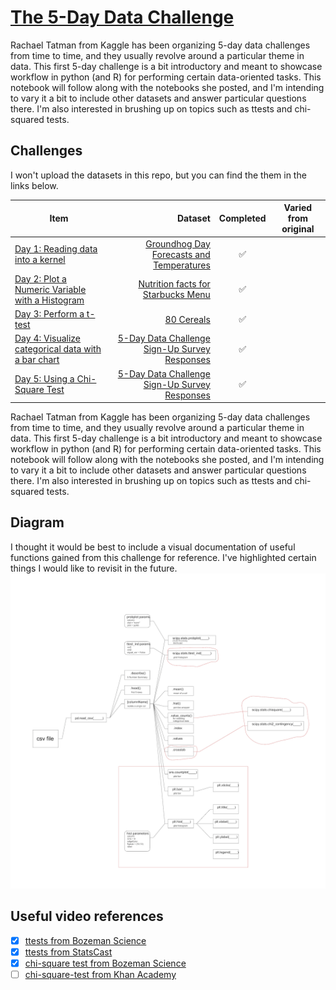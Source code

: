 # [The 5-Day Data Challenge](https://www.kaggle.com/rtatman/the-5-day-data-challenge)

Rachael Tatman from Kaggle has been organizing 5-day data challenges from time to time, and they usually revolve around a particular theme in data. This first 5-day challenge is a bit introductory and meant to showcase workflow in python (and R) for performing certain data-oriented tasks. This notebook will follow along with the notebooks she posted, and I'm intending to vary it a bit to include other datasets and answer particular questions there. I'm also interested in brushing up on topics such as ttests and chi-squared tests. 

## Challenges

I won't upload the datasets in this repo, but you can find the them in the links below.

| Item | Dataset | Completed| Varied from original |
| --- | ---: | :---: | --- |
| [Day 1: Reading data into a kernel](https://www.kaggle.com/rtatman/5-day-data-challenge-day-1-python)|[Groundhog Day Forecasts and Temperatures](https://www.kaggle.com/rtatman/5-day-data-challenge-day-1-python/data)|✅||
| [Day 2: Plot a Numeric Variable with a Histogram](https://www.kaggle.com/rtatman/5-day-data-challenge-day-2-python)|[Nutrition facts for Starbucks Menu](https://www.kaggle.com/rtatman/5-day-data-challenge-day-2-python/data)|✅||
| [Day 3: Perform a t-test](https://www.kaggle.com/rtatman/5-day-data-challenge-day-3-python)|[80 Cereals](https://www.kaggle.com/rtatman/5-day-data-challenge-day-3-python/data)|✅||
| [Day 4: Visualize categorical data with a bar chart](https://www.kaggle.com/rtatman/5-day-data-challenge-day-4-python)|[5-Day Data Challenge Sign-Up Survey Responses](https://www.kaggle.com/rtatman/5-day-data-challenge-day-4-python/data)|✅||
| [Day 5: Using a Chi-Square Test](https://www.kaggle.com/rtatman/5-day-data-challenge-day-5-python)|[5-Day Data Challenge Sign-Up Survey Responses](https://www.kaggle.com/rtatman/5-day-data-challenge-day-5-python/data)|✅||
Rachael Tatman from Kaggle has been organizing 5-day data challenges from time to time, and they usually revolve around a particular theme in data. This first 5-day challenge is a bit introductory and meant to showcase workflow in python (and R) for performing certain data-oriented tasks. This notebook will follow along with the notebooks she posted, and I'm intending to vary it a bit to include other datasets and answer particular questions there. I'm also interested in brushing up on topics such as ttests and chi-squared tests. 


## Diagram
I thought it would be best to include a visual documentation of useful functions gained from this challenge for reference. I've highlighted certain things I would like to revisit in the future.
![](diagram.jpg)

## Useful video references
* [x] [ttests from Bozeman Science](https://www.youtube.com/watch?v=pTmLQvMM-1M&t=311s)
* [x] [ttests from StatsCast](https://www.youtube.com/watch?v=0Pd3dc1GcHc)
* [x] [chi-square test from Bozeman Science](https://www.youtube.com/watch?v=WXPBoFDqNVk)
* [ ] [chi-square-test from Khan Academy](https://www.youtube.com/watch?v=2QeDRsxSF9M)

